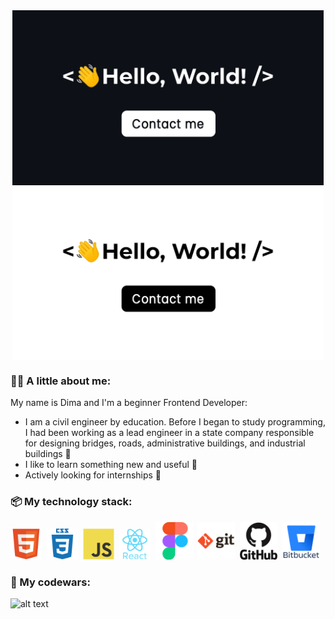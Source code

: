 <div align="center">
<img src="https://raw.githubusercontent.com/SHEENSHEELLA/SHEENSHEELLA/main/headergitdark.gif#gh-dark-mode-only" align="center" height="280" />
<img src="https://raw.githubusercontent.com/SHEENSHEELLA/SHEENSHEELLA/main/headergitlight.gif#gh-light-mode-only" align="center" height="280" />
</div> 

### :man_technologist: A little about me:
My name is Dima and I'm a beginner Frontend Developer:<br/>
- I am a civil engineer by education. Before I began to study programming, I had been working as a lead engineer in a state company responsible for designing bridges, roads, administrative buildings, and industrial buildings 🎢<br/>
- I like to learn something new and useful :hatching_chick:<br/>
- Actively looking for internships :eyes:<br/>

### :package: My technology stack:
<div>
  <img src="https://github.com/devicons/devicon/blob/master/icons/html5/html5-original.svg" title="HTML5" alt="HTML" width="50" height="50"/>&nbsp;
  <img src="https://github.com/devicons/devicon/blob/master/icons/css3/css3-plain-wordmark.svg"  title="CSS3" alt="CSS" width="50" height="50"/>&nbsp;
    <img src="https://github.com/devicons/devicon/blob/master/icons/javascript/javascript-original.svg" title="JavaScript" alt="JavaScript" width="50" height="50"/>&nbsp;
  <img src="https://github.com/devicons/devicon/blob/master/icons/react/react-original-wordmark.svg" title="React" alt="React" width="50" height="50"/>&nbsp;
  <img src="https://github.com/devicons/devicon/blob/master/icons/figma/figma-original.svg" title="Figma" alt="Figma" width="60" height="60"/>&nbsp;
  <img src="https://github.com/devicons/devicon/blob/master/icons/git/git-original-wordmark.svg" title="Git" **alt="Git" width="60" height="60"/>&nbsp;
  <img src="https://github.com/devicons/devicon/blob/master/icons/github/github-original-wordmark.svg" title="GitHub" **alt="GitHub" width="60" height="60"/>&nbsp;
  <img src="https://github.com/devicons/devicon/blob/master/icons/bitbucket/bitbucket-original-wordmark.svg" title="Bitbucket" **alt="Bitbucket" width="60" height="60"/>&nbsp;
</div>

### :kimono: My codewars:
![alt text](https://www.codewars.com/users/SHEENSHEELLA/badges/large "codewars статистика")

<!--
**SHEENSHEELLA/SHEENSHEELLA** is a ✨ _special_ ✨ repository because its `README.md` (this file) appears on your GitHub profile.

Here are some ideas to get you started:

- 🔭 I’m currently working on ...
- 🌱 I’m currently learning ...
- 👯 I’m looking to collaborate on ...
- 🤔 I’m looking for help with ...
- 💬 Ask me about ...
- 📫 How to reach me: ...
- 😄 Pronouns: ...
- ⚡ Fun fact: ...
-->
